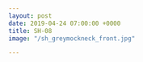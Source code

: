 ```yaml
---
layout: post
date: 2019-04-24 07:00:00 +0000
title: SH-08
image: "/sh_greymockneck_front.jpg"

---
```

